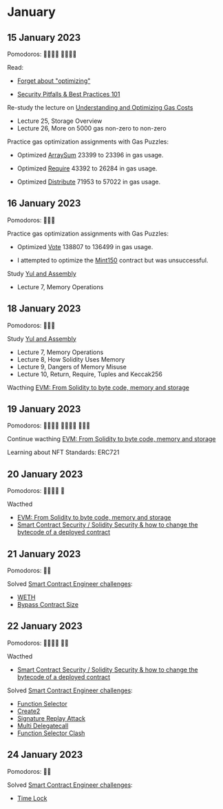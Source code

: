# January

## 15 January 2023

Pomodoros: 🍅🍅🍅🍅 🍅🍅🍅🍅

Read:

-   [Forget about "optimizing"](https://mirror.xyz/vicnaum.eth/4CQa5X41_kCSUJD5YVb0G0B1VGD7cqbOZYjuGfzaUC4)

-   [Security Pitfalls & Best Practices 101](https://secureum.substack.com/p/security-pitfalls-and-best-practices-101)

Re-study the lecture on [Understanding and Optimizing Gas Costs](https://www.udemy.com/course/advanced-solidity-understanding-and-optimizing-gas-costs)

-   Lecture 25, Storage Overview
-   Lecture 26, More on 5000 gas non-zero to non-zero

Practice gas optimization assignments with Gas Puzzles:

-   Optimized [ArraySum](https://github.com/yeahokyok/gas-puzzles/blob/main/contracts/contracts_optimized/OptimizedArraySum.sol) 23399 to 23396 in gas usage.

-   Optimized [Require](https://github.com/yeahokyok/gas-puzzles/blob/main/contracts/contracts_optimized/OptimizedRequire.sol) 43392 to 26284 in gas usage.

-   Optimized [Distribute](https://github.com/yeahokyok/gas-puzzles/blob/main/contracts/contracts_optimized/OptimizedDistribute.sol) 71953 to 57022 in gas usage.

## 16 January 2023

Pomodoros: 🍅🍅🍅

Practice gas optimization assignments with Gas Puzzles:

-   Optimized [Vote](https://github.com/yeahokyok/gas-puzzles/blob/main/contracts/contracts_optimized/OptimizedVote.sol) 138807 to 136499 in gas usage.

-   I attempted to optimize the [Mint150](https://github.com/yeahokyok/gas-puzzles/blob/main/contracts/Mint150.sol) contract but was unsuccessful.

Study [Yul and Assembly](https://www.udemy.com/course/advanced-solidity-yul-and-assembly)

-   Lecture 7, Memory Operations

## 18 January 2023

Pomodoros: 🍅🍅🍅

Study [Yul and Assembly](https://www.udemy.com/course/advanced-solidity-yul-and-assembly)

-   Lecture 7, Memory Operations
-   Lecture 8, How Solidity Uses Memory
-   Lecture 9, Dangers of Memory Misuse
-   Lecture 10, Return, Require, Tuples and Keccak256

Wacthing [EVM: From Solidity to byte code, memory and storage](https://www.youtube.com/watch?v=RxL_1AfV7N4)

## 19 January 2023

Pomodoros: 🍅🍅🍅🍅 🍅🍅🍅🍅 🍅🍅🍅

Continue wacthing [EVM: From Solidity to byte code, memory and storage](https://www.youtube.com/watch?v=RxL_1AfV7N4)

Learning about NFT Standards: ERC721

## 20 January 2023

Pomodoros: 🍅🍅🍅🍅 🍅

Wacthed 
- [EVM: From Solidity to byte code, memory and storage](https://www.youtube.com/watch?v=RxL_1AfV7N4)
- [Smart Contract Security / Solidity Security & how to change the bytecode of a deployed contract](https://youtu.be/QfFjUMPtsM0)

## 21 January 2023

Pomodoros: 🍅🍅

Solved [Smart Contract Engineer challenges](https://www.smartcontract.engineer/challenges):
- [WETH](https://www.smartcontract.engineer/challenges/solidity-weth)
- [Bypass Contract Size](https://www.smartcontract.engineer/challenges/solidity-bypass-contract-size)

## 22 January 2023

Pomodoros: 🍅🍅🍅🍅 🍅🍅

Wacthed 
- [Smart Contract Security / Solidity Security & how to change the bytecode of a deployed contract](https://youtu.be/QfFjUMPtsM0)

Solved [Smart Contract Engineer challenges](https://www.smartcontract.engineer/challenges):
- [Function Selector](https://www.smartcontract.engineer/challenges/solidity-function-selector)
- [Create2](https://www.smartcontract.engineer/challenges/solidity-create2)
- [Signature Replay Attack](https://www.smartcontract.engineer/challenges/solidity-signature-replay-attack)
- [Multi Delegatecall](https://www.smartcontract.engineer/challenges/solidity-multi-delegatecall)
- [Function Selector Clash](https://www.smartcontract.engineer/challenges/solidity-function-selector-clash)

## 24 January 2023

Pomodoros: 🍅🍅

Solved [Smart Contract Engineer challenges](https://www.smartcontract.engineer/challenges):
- [Time Lock](https://www.smartcontract.engineer/challenges/solidity-time-lock)


